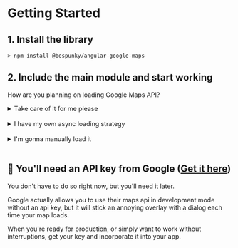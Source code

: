 # Getting Started

## 1. Install the library
 
    > npm install @bespunky/angular-google-maps

## 2. Include the main module and start working

How are you planning on loading Google Maps API?
<br/>
<details>
<summary markdown="span">Take care of it for me please</summary><br/>
<small>
The library will load it for you asynchronously when you import the main module and ensure that map components will be rendered safely after the API is ready.
</small>
<br/><br/>

[Show me how](Getting-Started/plug-n-play-async-loading.html)
</details>

<br/>
<details>
<summary markdown="span">I have my own async loading strategy</summary><br/>
<small>
In case you need to create a custom loader and integrate it with the library. The library will run your loader and ensure that map components will be rendered safely after the API is ready.
</small>
<br/><br/>

[Show me how](Getting-Started/custom-loader.html)
</details>
<br/>
<details>
<summary markdown="span">I'm gonna manually load it</summary><br/>
<small>
In case you'll place a `script` tag manually and you can ensure that it will be loaded before your map component gets loaded.
</small>
<br/><br/>

[Show me how](Getting-Started/manually-loading.html)
</details>

<br/>

## 🔑 You'll need an API key from Google ([Get it here](https://developers.google.com/maps/documentation/javascript/get-api-key))
You don't have to do so right now, but you'll need it later.  

Google actually allows you to use their maps api in development mode without an api key, but it will stick an annoying overlay with a dialog each time your map loads.

When you're ready for production, or simply want to work without interruptions, get your key and incorporate it into your app.
